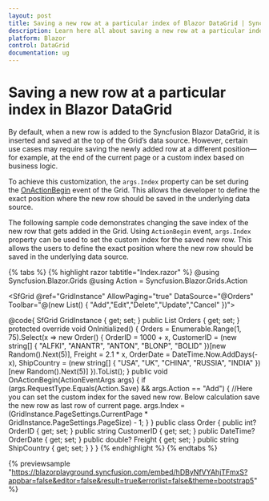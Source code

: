 ```yaml
---
layout: post
title: Saving a new row at a particular index of Blazor DataGrid | Syncfusion
description: Learn here all about saving a new row at a particular index of the Syncfusion Blazor DataGrid component and more.
platform: Blazor
control: DataGrid
documentation: ug
---
```


# Saving a new row at a particular index in Blazor DataGrid

By default, when a new row is added to the Syncfusion Blazor DataGrid, it is inserted and saved at the top of the Grid’s data source. However, certain use cases may require saving the newly added row at a different position—for example, at the end of the current page or a custom index based on business logic.

To achieve this customization, the `args.Index` property can be set during the [OnActionBegin](https://help.syncfusion.com/cr/blazor/Syncfusion.Blazor.Grids.SfGrid-1.html) event of the Grid. This allows the developer to define the exact position where the new row should be saved in the underlying data source.

The following sample code demonstrates changing the save index of the new row that gets added in the Grid. Using `ActionBegin` event, `args.Index` property can be used to set the custom index for the saved new row. This allows the users to define the exact position where the new row should be saved in the underlying data source. 

{% tabs %}
{% highlight razor tabtitle="Index.razor" %}
@using Syncfusion.Blazor.Grids
@using Action = Syncfusion.Blazor.Grids.Action

<SfGrid @ref="GridInstance" AllowPaging="true" DataSource="@Orders" Toolbar="@(new List<string>() { "Add","Edit","Delete","Update","Cancel" })">
    <GridEditSettings AllowAdding="true" AllowEditing="true" AllowDeleting="true" NewRowPosition="NewRowPosition.Bottom"></GridEditSettings>
    <GridEvents OnActionBegin="OnActionBegin" TValue="Order"></GridEvents>
    <GridColumns>
        <GridColumn Field=@nameof(Order.OrderID) HeaderText="Order ID" IsPrimaryKey="true" TextAlign="TextAlign.Right" Width="120"></GridColumn>
        <GridColumn Field=@nameof(Order.CustomerID) HeaderText="Customer Name" Width="120"></GridColumn>
        <GridColumn Field=@nameof(Order.OrderDate) HeaderText=" Order Date" EditType="EditType.DatePickerEdit" Format="d" TextAlign="TextAlign.Right" Width="130" Type="ColumnType.Date"></GridColumn>
        <GridColumn Field=@nameof(Order.Freight) HeaderText="Freight" Format="C2" TextAlign="TextAlign.Right" EditType="EditType.NumericEdit" Width="120"></GridColumn>
        <GridColumn Field=@nameof(Order.ShipCountry) HeaderText="Ship Country" EditType="EditType.DropDownEdit" Width="150"></GridColumn>
    </GridColumns>
</SfGrid>

@code{
    SfGrid<Order> GridInstance { get; set; }
    public List<Order> Orders { get; set; }
    protected override void OnInitialized()
    {
        Orders = Enumerable.Range(1, 75).Select(x => new Order()
        {
            OrderID = 1000 + x,
            CustomerID = (new string[] { "ALFKI", "ANANTR", "ANTON", "BLONP", "BOLID" })[new Random().Next(5)],
            Freight = 2.1 * x,
            OrderDate = DateTime.Now.AddDays(-x),
            ShipCountry = (new string[] { "USA", "UK", "CHINA", "RUSSIA", "INDIA" })[new Random().Next(5)]
        }).ToList();
    }
    public void OnActionBegin(ActionEventArgs<Order> args)
    {
        if (args.RequestType.Equals(Action.Save) && args.Action == "Add")
        {
            //Here you can set the custom index for the saved new row. Below calculation save the new row as last row of current page.
            args.Index = (GridInstance.PageSettings.CurrentPage * GridInstance.PageSettings.PageSize) - 1;
        }
    }
    public class Order
    {
        public int? OrderID { get; set; }
        public string CustomerID { get; set; }
        public DateTime? OrderDate { get; set; }
        public double? Freight { get; set; }
        public string ShipCountry { get; set; }
    }
}
{% endhighlight %}
{% endtabs %}

{% previewsample "https://blazorplayground.syncfusion.com/embed/hDByNfVYAhjTFmxS?appbar=false&editor=false&result=true&errorlist=false&theme=bootstrap5" %}